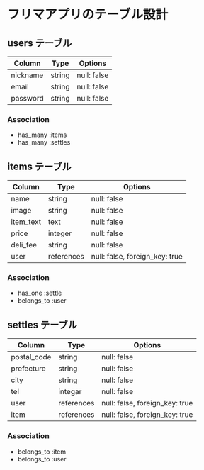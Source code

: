 <!-- # README

This README would normally document whatever steps are necessary to get the
application up and running.

Things you may want to cover:

* Ruby version

* System dependencies

* Configuration

* Database creation

* Database initialization

* How to run the test suite

* Services (job queues, cache servers, search engines, etc.)

* Deployment instructions

* ... -->

# フリマアプリのテーブル設計

## users テーブル

| Column   | Type   | Options     |
| -------- | ------ | ----------- |
| nickname | string | null: false |
| email    | string | null: false |
| password | string | null: false |

### Association

- has_many :items
- has_many :settles

## items テーブル

| Column    | Type       | Options                        |
| --------- | ---------- | ------------------------------ |
| name      | string     | null: false                    |
| image     | string     | null: false                    |
| item_text | text       | null: false                    |
| price     | integer    | null: false                    |
| deli_fee  | string     | null: false                    |
| user      | references | null: false, foreign_key: true |

### Association

- has_one :settle
- belongs_to :user

## settles テーブル

| Column      | Type       | Options                        |
| ----------- | ---------- | ------------------------------ |
| postal_code | string     | null: false                    |
| prefecture  | string     | null: false                    |
| city        | string     | null: false                    |
| tel         | integar    | null: false                    |
| user        | references | null: false, foreign_key: true |
| item        | references | null: false, foreign_key: true |

### Association

- belongs_to :item
- belongs_to :user